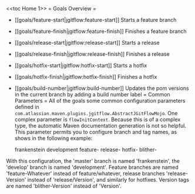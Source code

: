 <<toc Home 1>>
= Goals Overview =
* [[goals/feature-start|jgitflow:feature-start]] Starts a feature branch
* [[goals/feature-finish|jgitflow:feature-finish]] Finishes a feature branch
* [[goals/release-start|jgitflow:release-start]] Starts a release
* [[goals/release-finish|jgitflow:release-finish]] Finishes a release
* [[goals/hotfix-start|jgitflow:hotfix-start]] Starts a hotfix
* [[goals/hotfix-finish|jgitflow:hotfix-finish]] Finishes a hotfix
* [[goals/build-number|jgitflow:build-number]] Updates the pom versions in the current branch by adding a build number label
= Common Parameters =
All of the goals some common configuration parameters defined in `com.atlassian.maven.plugins.jgitflow.AbstractJGitFlowMojo`. One complex parameter is `flowInitContext`. Because this is of a complex type, the automatic Maven documentation generation is not so helpful. This parameter permits you to configure branch and tag names, as shows in the following example:

    <configuration>
      <flowInitContext>
         <masterBranchName>frankenstein</masterBranchName>
         <developBranchName>development</developBranchName>
         <featureBranchPrefix>feature-</featureBranchPrefix>
         <releaseBranchPrefix>release-</releaseBranchPrefix>
         <hotfixBranchPrefix>hotfix-</hotfixBranchPrefix>
         <versionTagPrefix>blither-</versionTagPrefix>
       </flowInitContext>
     </configuration>

With this configuration, the 'master' branch is named 'frankenstein', the 'develop' branch is named 'development'. Feature branches are named 'feature-Whatever' instead of feature/whatever, release branches 'release-Version' instead of 'release/Version', and similarly for hotfixes. Version tags are named 'blither-Version' instead of 'Version'.